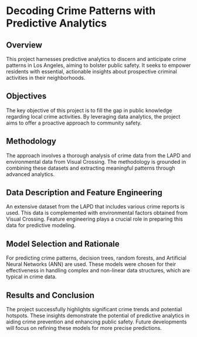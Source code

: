 # Decoding Crime Patterns with Predictive Analytics

## Overview
This project harnesses predictive analytics to discern and anticipate crime patterns in Los Angeles, aiming to bolster public safety. It seeks to empower residents with essential, actionable insights about prospective criminal activities in their neighborhoods.

## Objectives
The key objective of this project is to fill the gap in public knowledge regarding local crime activities. By leveraging data analytics, the project aims to offer a proactive approach to community safety.

## Methodology
The approach involves a thorough analysis of crime data from the LAPD and environmental data from Visual Crossing. The methodology is grounded in combining these datasets and extracting meaningful patterns through advanced analytics.

## Data Description and Feature Engineering
An extensive dataset from the LAPD that includes various crime reports is used. This data is complemented with environmental factors obtained from Visual Crossing. Feature engineering plays a crucial role in preparing this data for predictive modeling.

## Model Selection and Rationale
For predicting crime patterns, decision trees, random forests, and Artificial Neural Networks (ANN) are used. These models were chosen for their effectiveness in handling complex and non-linear data structures, which are typical in crime data.

## Results and Conclusion
The project successfully highlights significant crime trends and potential hotspots. These insights demonstrate the potential of predictive analytics in aiding crime prevention and enhancing public safety. Future developments will focus on refining these models for more precise predictions.

